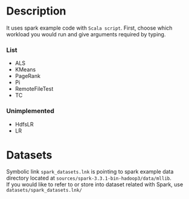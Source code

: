 # Description
It uses spark example code with `Scala script`.
First, choose which workload you would run and give arguments required by typing.
  
### List
- ALS
- KMeans
- PageRank
- Pi
- RemoteFileTest
- TC
  
### Unimplemented
- HdfsLR
- LR

# Datasets
Symbolic link `spark_datasets.lnk` is pointing to spark example data directory located at `sources/spark-3.3.1-bin-hadoop3/data/mllib`.  
If you would like to refer to or store into dataset related with Spark, use `datasets/spark_datasets.lnk/`